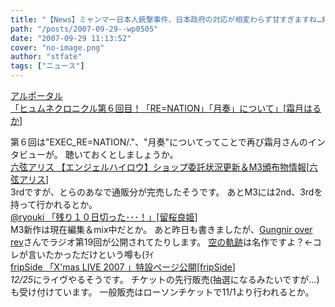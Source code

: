 ```yaml
---
title: "【News】ミャンマー日本人銃撃事件、日本政府の対応が相変わらず甘すぎますね…非難声明＆経済制裁くらいはやってもいいと思う"
path: "/posts/2007-09-29--wp0505"
date: "2007-09-29 11:13:52"
cover: "no-image.png"
author: "stfate"
tags: ["ニュース"]
---
```


<style type="text/css">
<!--
p {white-space: pre-wrap};
-->
</style>

<a class="topics" href="http://ar-tonelico.jp/t_paper.htm" target="_blank">アルポータル 「ヒュムネクロニクル第６回目！「RE=NATION」「月奏」について」</a><span class="junre">[<a href="http://shimotsukin.com/" target="_blank">霜月はるか</a>]</span>
<div class="news">第６回は"EXEC_RE=NATION/."、"月奏"についてってことで再び霜月さんのインタビューが。
聴いておくとしましょうか。</div>
<a class="topics" href="http://www.rokugen.net/" target="_blank">六弦アリス 【エンジェルハイロウ】ショップ委託状況更新＆M3頒布物情報</a><span class="junre">[<a href="http://www.rokugen.net/" target="_blank">六弦アリス</a>]</span>
<div class="news">3rdですが、とらのあなで通販分が完売したそうです。
あとM3には2nd、3rdを持って行かれるとか。</div>
<a class="topics" href="http://ryouki.net/" target="_blank">@ryouki 「残り１０日切った･･･！」</a><span class="junre">[<a href="http://ryouki.net/" target="_blank">留桜良姫</a>]</span>
<div class="news">M3新作は現在編集＆mix中だとか。
あと昨日も書きましたが、<a href="http://www.gungni.com/" target="_blank">Gungnir over rev</a>さんでラジオ第19回が公開されてたりします。
<a href="http://www.falcom.co.jp/ed6/index.html" target="_blank">空の軌跡</a>は名作ですよ？←コレが言いたかっただけという噂も(ｦｲ</div>
<a class="topics" href="http://fripside.net/live2007/" target="_blank">fripSide 「X'mas LIVE 2007 」特設ページ公開</a><span class="junre">[<a href="http://fripside.net/" target="_blank">fripSide</a>]</span>
<div class="news"><em>12/25</em>にライヴやるそうです。
チケットの先行販売(抽選になるみたいですが…)も受け付けています。
一般販売はローソンチケットで11/1より行われるとか。</div>
